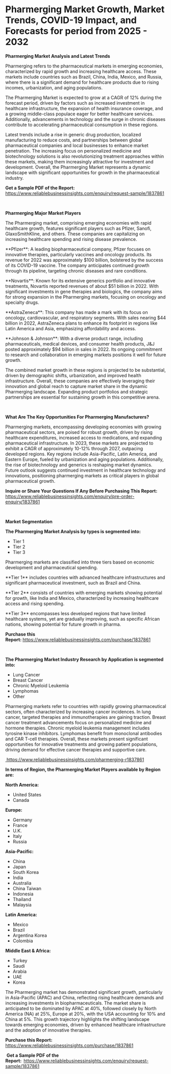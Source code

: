 <p><h1>Pharmerging Market Growth, Market Trends, COVID-19 Impact, and Forecasts for period from 2025 - 2032</h1></p><p><strong>Pharmerging Market Analysis and Latest Trends</strong></p>
<p><p>Pharmerging refers to the pharmaceutical markets in emerging economies, characterized by rapid growth and increasing healthcare access. These markets include countries such as Brazil, China, India, Mexico, and Russia, where there is a significant demand for healthcare products due to rising incomes, urbanization, and aging populations. </p><p>The Pharmerging Market is expected to grow at a CAGR of 12% during the forecast period, driven by factors such as increased investment in healthcare infrastructure, the expansion of health insurance coverage, and a growing middle-class populace eager for better healthcare services. Additionally, advancements in technology and the surge in chronic diseases contribute to accelerating pharmaceutical consumption in these regions.</p><p>Latest trends include a rise in generic drug production, localized manufacturing to reduce costs, and partnerships between global pharmaceutical companies and local businesses to enhance market penetration. The increasing focus on personalized medicine and biotechnology solutions is also revolutionizing treatment approaches within these markets, making them increasingly attractive for investment and development. Overall, the Pharmerging Market represents a dynamic landscape with significant opportunities for growth in the pharmaceutical industry.</p></p>
<p><strong>Get a Sample PDF of the Report:&nbsp;</strong> <a href="https://www.reliablebusinessinsights.com/enquiry/request-sample/1837861?utm_campaign=3458&utm_medium=2&utm_source=Github&utm_content=ia&utm_term=12042025&utm_id=pharmerging">https://www.reliablebusinessinsights.com/enquiry/request-sample/1837861</a></p>
<p>&nbsp;</p>
<p><strong>Pharmerging Major Market Players</strong></p>
<p><p>The Pharmerging market, comprising emerging economies with rapid healthcare growth, features significant players such as Pfizer, Sanofi, GlaxoSmithKline, and others. These companies are capitalizing on increasing healthcare spending and rising disease prevalence.</p><p>**Pfizer**: A leading biopharmaceutical company, Pfizer focuses on innovative therapies, particularly vaccines and oncology products. Its revenue for 2022 was approximately $100 billion, bolstered by the success of its COVID-19 vaccine. The company anticipates continued growth through its pipeline, targeting chronic diseases and rare conditions.</p><p>**Novartis**: Known for its extensive generics portfolio and innovative treatments, Novartis reported revenues of about $51 billion in 2022. With significant investments in gene therapies and biologics, the company aims for strong expansion in the Pharmerging markets, focusing on oncology and specialty drugs.</p><p>**AstraZeneca**: This company has made a mark with its focus on oncology, cardiovascular, and respiratory segments. With sales nearing $44 billion in 2022, AstraZeneca plans to enhance its footprint in regions like Latin America and Asia, emphasizing affordability and access.</p><p>**Johnson & Johnson**: With a diverse product range, including pharmaceuticals, medical devices, and consumer health products, J&J posted approximately $94 billion in sales in 2022. Its ongoing commitment to research and collaboration in emerging markets positions it well for future growth.</p><p>The combined market growth in these regions is projected to be substantial, driven by demographic shifts, urbanization, and improved health infrastructure. Overall, these companies are effectively leveraging their innovation and global reach to capture market share in the dynamic Pharmerging landscape. Expanding product portfolios and strategic partnerships are essential for sustaining growth in this competitive arena.</p></p>
<p>&nbsp;</p>
<p><strong>What Are The Key Opportunities For Pharmerging Manufacturers?</strong></p>
<p><p>Pharmerging markets, encompassing developing economies with growing pharmaceutical sectors, are poised for robust growth, driven by rising healthcare expenditures, increased access to medications, and expanding pharmaceutical infrastructure. In 2023, these markets are projected to exhibit a CAGR of approximately 10-12% through 2027, outpacing developed regions. Key regions include Asia-Pacific, Latin America, and Eastern Europe, fueled by urbanization and aging populations. Additionally, the rise of biotechnology and generics is reshaping market dynamics. Future outlook suggests continued investment in healthcare technology and innovations, positioning pharmerging markets as critical players in global pharmaceutical growth.</p></p>
<p><strong>Inquire or Share Your Questions If Any Before Purchasing This Report:</strong> <a href="https://www.reliablebusinessinsights.com/enquiry/pre-order-enquiry/1837861?utm_campaign=3458&utm_medium=2&utm_source=Github&utm_content=ia&utm_term=12042025&utm_id=pharmerging">https://www.reliablebusinessinsights.com/enquiry/pre-order-enquiry/1837861</a></p>
<p>&nbsp;</p>
<p><strong>Market Segmentation</strong></p>
<p><strong>The Pharmerging Market Analysis by types is segmented into:</strong></p>
<p><ul><li>Tier 1</li><li>Tier 2</li><li>Tier 3</li></ul></p>
<p><p>Pharmerging markets are classified into three tiers based on economic development and pharmaceutical spending. </p><p>**Tier 1** includes countries with advanced healthcare infrastructures and significant pharmaceutical investment, such as Brazil and China. </p><p>**Tier 2** consists of countries with emerging markets showing potential for growth, like India and Mexico, characterized by increasing healthcare access and rising spending. </p><p>**Tier 3** encompasses less developed regions that have limited healthcare systems, yet are gradually improving, such as specific African nations, showing potential for future growth in pharma.</p></p>
<p><strong>Purchase this Report:&nbsp;</strong><a href="https://www.reliablebusinessinsights.com/purchase/1837861?utm_campaign=3458&utm_medium=2&utm_source=Github&utm_content=ia&utm_term=12042025&utm_id=pharmerging">https://www.reliablebusinessinsights.com/purchase/1837861</a></p>
<p>&nbsp;</p>
<p><strong>The Pharmerging Market Industry Research by Application is segmented into:</strong></p>
<p><ul><li>Lung Cancer</li><li>Breast Cancer</li><li>Chronic Myeloid Leukemia</li><li>Lymphomas</li><li>Other</li></ul></p>
<p><p>Pharmerging markets refer to countries with rapidly growing pharmaceutical sectors, often characterized by increasing cancer incidences. In lung cancer, targeted therapies and immunotherapies are gaining traction. Breast cancer treatment advancements focus on personalized medicine and hormone therapies. Chronic myeloid leukemia management includes tyrosine kinase inhibitors. Lymphomas benefit from monoclonal antibodies and CAR T-cell therapies. Overall, these markets present significant opportunities for innovative treatments and growing patient populations, driving demand for effective cancer therapies and supportive care.</p></p>
<p><a href="https://www.reliablebusinessinsights.com/pharmerging-r1837861?utm_campaign=3458&utm_medium=2&utm_source=Github&utm_content=ia&utm_term=12042025&utm_id=pharmerging">&nbsp;https://www.reliablebusinessinsights.com/pharmerging-r1837861</a></p>
<p><strong>In terms of Region, the Pharmerging Market Players available by Region are:</strong></p>
<p>
    <p> <strong> North America: </strong>
        <ul>
            <li>United States</li>
            <li>Canada</li>
        </ul>
        </p> 
    <p> <strong> Europe: </strong>
        <ul>
            <li>Germany</li>
            <li>France</li>
            <li>U.K.</li>
            <li>Italy</li>
            <li>Russia</li>
        </ul>
        </p> 
    <p> <strong> Asia-Pacific: </strong>
        <ul>
            <li>China</li>
            <li>Japan</li>
            <li>South Korea</li>
            <li>India</li>
            <li>Australia</li>
            <li>China Taiwan</li>
            <li>Indonesia</li>
            <li>Thailand</li>
            <li>Malaysia</li>
        </ul>
        </p> 
    <p> <strong> Latin America: </strong>
        <ul>
            <li>Mexico</li>
            <li>Brazil</li>
            <li>Argentina Korea</li>
            <li>Colombia</li>
        </ul>
        </p> 
    <p> <strong> Middle East & Africa: </strong>
        <ul>
            <li>Turkey</li>
            <li>Saudi</li>
            <li>Arabia</li>
            <li>UAE</li>
            <li>Korea</li>
        </ul>
    </p>
    </p>
<p><p>The Pharmerging market has demonstrated significant growth, particularly in Asia-Pacific (APAC) and China, reflecting rising healthcare demands and increasing investments in biopharmaceuticals. The market share is anticipated to be dominated by APAC at 40%, followed closely by North America (NA) at 25%, Europe at 20%, with the USA accounting for 10% and China at 5%. This growth trajectory highlights the shifting landscape towards emerging economies, driven by enhanced healthcare infrastructure and the adoption of innovative therapies.</p></p>
<p><strong>Purchase this Report: </strong><a href="https://www.reliablebusinessinsights.com/purchase/1837861?utm_campaign=3458&utm_medium=2&utm_source=Github&utm_content=ia&utm_term=12042025&utm_id=pharmerging">https://www.reliablebusinessinsights.com/purchase/1837861</a></p>
<p>&nbsp;<strong>Get a Sample PDF of the Report:&nbsp;&nbsp;</strong><a href="https://www.reliablebusinessinsights.com/enquiry/request-sample/1837861?utm_campaign=3458&utm_medium=2&utm_source=Github&utm_content=ia&utm_term=12042025&utm_id=pharmerging">https://www.reliablebusinessinsights.com/enquiry/request-sample/1837861</a></p>
<p><strong></strong></p>
<p><p></p><p></p><p></p></p>